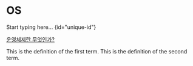 # OS


Start typing here... {id="unique-id"}

[운영체제란 무엇인가?](Ch1운영체제란?.md)

<deflist style="narrow" sorted="desc">
    <def title="First Term">
        This is the definition of the first term.
    </def>
    <def title="Second Term">
        This is the definition of the second term.
    </def>
</deflist>
<compare>
<code-block>
</code-block>
<code-block>
</code-block>
</compare>